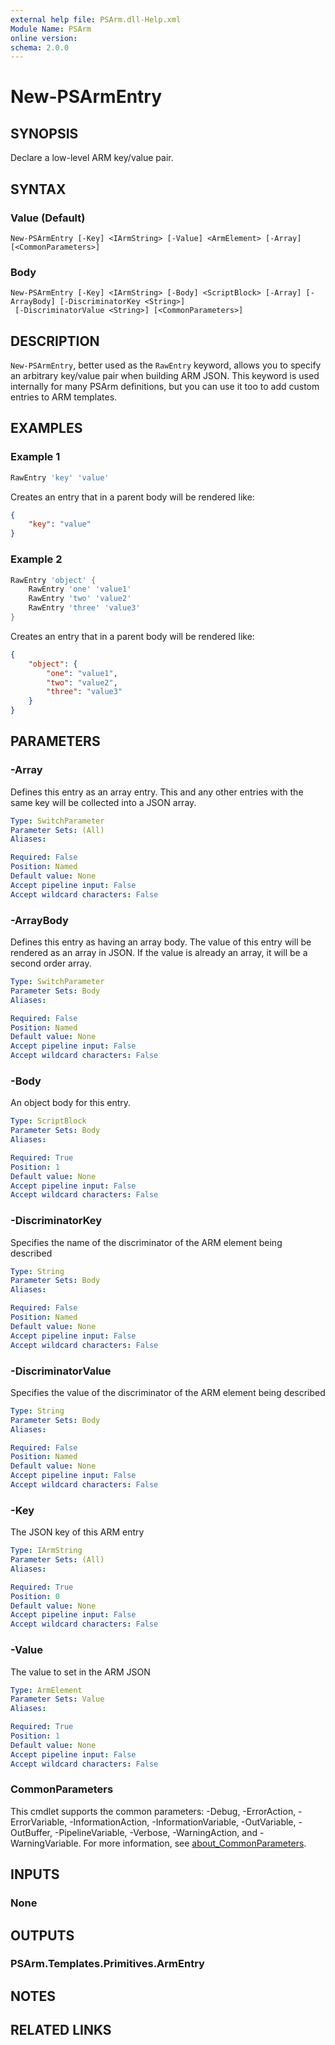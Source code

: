 ```yaml
---
external help file: PSArm.dll-Help.xml
Module Name: PSArm
online version:
schema: 2.0.0
---
```


# New-PSArmEntry

## SYNOPSIS
Declare a low-level ARM key/value pair.

## SYNTAX

### Value (Default)
```
New-PSArmEntry [-Key] <IArmString> [-Value] <ArmElement> [-Array] [<CommonParameters>]
```

### Body
```
New-PSArmEntry [-Key] <IArmString> [-Body] <ScriptBlock> [-Array] [-ArrayBody] [-DiscriminatorKey <String>]
 [-DiscriminatorValue <String>] [<CommonParameters>]
```

## DESCRIPTION
`New-PSArmEntry`, better used as the `RawEntry` keyword,
allows you to specify an arbitrary key/value pair when building ARM JSON.
This keyword is used internally for many PSArm definitions,
but you can use it too to add custom entries to ARM templates.

## EXAMPLES

### Example 1
```powershell
RawEntry 'key' 'value'
```

Creates an entry that in a parent body will be rendered like:

```json
{
    "key": "value"
}
```

### Example 2
```powershell
RawEntry 'object' {
    RawEntry 'one' 'value1'
    RawEntry 'two' 'value2'
    RawEntry 'three' 'value3'
}
```

Creates an entry that in a parent body will be rendered like:

```json
{
    "object": {
        "one": "value1",
        "two": "value2",
        "three": "value3"
    }
}
```

## PARAMETERS

### -Array
Defines this entry as an array entry.
This and any other entries with the same key will be collected into a JSON array.

```yaml
Type: SwitchParameter
Parameter Sets: (All)
Aliases:

Required: False
Position: Named
Default value: None
Accept pipeline input: False
Accept wildcard characters: False
```

### -ArrayBody
Defines this entry as having an array body.
The value of this entry will be rendered as an array in JSON.
If the value is already an array, it will be a second order array.

```yaml
Type: SwitchParameter
Parameter Sets: Body
Aliases:

Required: False
Position: Named
Default value: None
Accept pipeline input: False
Accept wildcard characters: False
```

### -Body
An object body for this entry.

```yaml
Type: ScriptBlock
Parameter Sets: Body
Aliases:

Required: True
Position: 1
Default value: None
Accept pipeline input: False
Accept wildcard characters: False
```

### -DiscriminatorKey
Specifies the name of the discriminator of the ARM element being described

```yaml
Type: String
Parameter Sets: Body
Aliases:

Required: False
Position: Named
Default value: None
Accept pipeline input: False
Accept wildcard characters: False
```

### -DiscriminatorValue
Specifies the value of the discriminator of the ARM element being described

```yaml
Type: String
Parameter Sets: Body
Aliases:

Required: False
Position: Named
Default value: None
Accept pipeline input: False
Accept wildcard characters: False
```

### -Key
The JSON key of this ARM entry

```yaml
Type: IArmString
Parameter Sets: (All)
Aliases:

Required: True
Position: 0
Default value: None
Accept pipeline input: False
Accept wildcard characters: False
```

### -Value
The value to set in the ARM JSON

```yaml
Type: ArmElement
Parameter Sets: Value
Aliases:

Required: True
Position: 1
Default value: None
Accept pipeline input: False
Accept wildcard characters: False
```

### CommonParameters
This cmdlet supports the common parameters: -Debug, -ErrorAction, -ErrorVariable, -InformationAction, -InformationVariable, -OutVariable, -OutBuffer, -PipelineVariable, -Verbose, -WarningAction, and -WarningVariable. For more information, see [about_CommonParameters](http://go.microsoft.com/fwlink/?LinkID=113216).

## INPUTS

### None

## OUTPUTS

### PSArm.Templates.Primitives.ArmEntry

## NOTES

## RELATED LINKS
